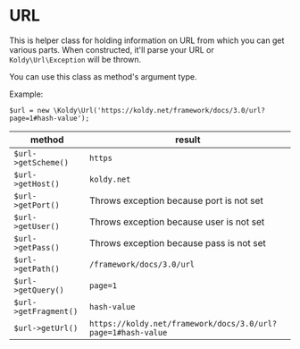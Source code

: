 # URL

This is helper class for holding information on URL from which you can get various parts. When constructed, it'll parse your URL or `Koldy\Url\Exception` will be thrown.

You can use this class as method's argument type.

Example:

```
$url = new \Koldy\Url('https://koldy.net/framework/docs/3.0/url?page=1#hash-value');
```

| method | result |
| --- | --- |
| `$url->getScheme()` | `https` |
| `$url->getHost()` | `koldy.net` |
| `$url->getPort()` | Throws exception because port is not set |
| `$url->getUser()` | Throws exception because user is not set |
| `$url->getPass()` | Throws exception because pass is not set |
| `$url->getPath()` | `/framework/docs/3.0/url` |
| `$url->getQuery()` | `page=1` |
| `$url->getFragment()` | `hash-value` |
| `$url->getUrl()` | `https://koldy.net/framework/docs/3.0/url?page=1#hash-value` |
